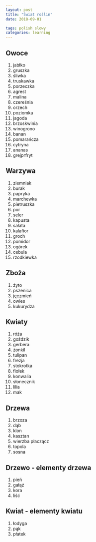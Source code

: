 ```yaml
---
layout: post
title: "Świat roślin"
date: 2018-09-01

tags: polish slowy
categories: learning
---
```

## Owoce
1. jabłko
2. gruszka
3. śliwka
4. truskawka
5. porzeczka
6. agrest
7. malina
8. czereśnia
9. orzech
10. poziomka
11. jagoda
12. brzoskwinia
13. winogrono
14. banan
15. pomarańcza
16. cytryna
17. ananas
18. grejprfryt

## Warzywa
1. ziemniak
2. burak
3. papryka
4. marchewka
5. pietruszka
6. por
7. seler
8. kapusta
9. sałata
10. kalafior
11. groch
12. pomidor
13. ogórek
14. cebula
15. rzodkiewka

## Zboża
1. żyto
2. pszenica
3. jęczmień
4. owies
5. kukurydza

## Kwiaty
1. róża
2. goździk
3. gerbera
4. żonkil
5. tulipan
6. frezja
7. stokrotka
8. fiołek
9. konwalia
10. słonecznik
11. lilia
12. mak

## Drzewa
1. brzoza
2. dąb
3. klon
4. kasztan
5. wierzba płaczącz
6. topola
7. sosna

## Drzewo - elementy drzewa
1. pień
2. gałąź
3. kora
4. liść

## Kwiat - elementy kwiatu
1. łodyga
2. pąk
3. płatek